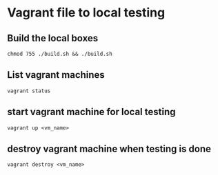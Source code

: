 # Vagrant file to local testing

## Build the local boxes
`chmod 755 ./build.sh && ./build.sh`

## List vagrant machines
`vagrant status`

## start vagrant machine for local testing
`vagrant up <vm_name>`

## destroy vagrant machine when testing is done
`vagrant destroy <vm_name>`
